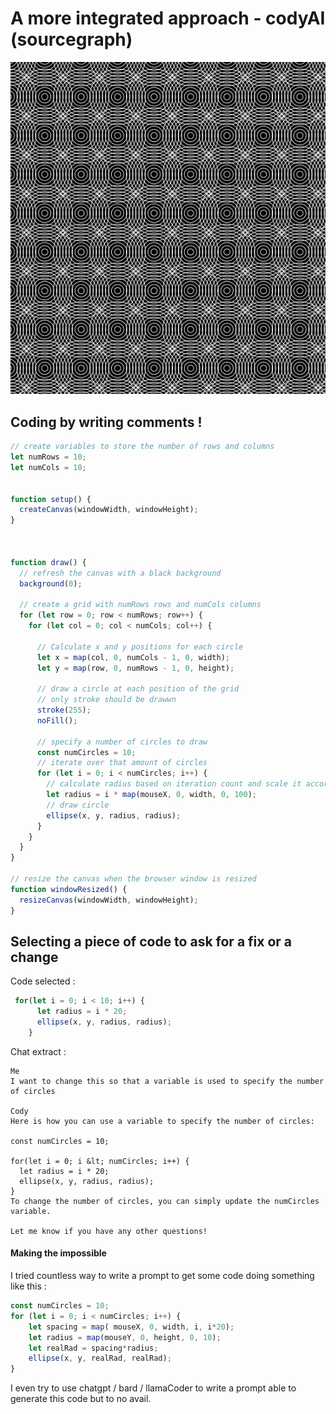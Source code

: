 # A more integrated approach - codyAI (sourcegraph)

![](./assets/p5/01_P5js_codyAI.jpg)

## Coding by writing comments !
```js
// create variables to store the number of rows and columns
let numRows = 10;
let numCols = 10;


function setup() {
  createCanvas(windowWidth, windowHeight);
}



function draw() {
  // refresh the canvas with a black background
  background(0);

  // create a grid with numRows rows and numCols columns
  for (let row = 0; row < numRows; row++) {
    for (let col = 0; col < numCols; col++) {

      // Calculate x and y positions for each circle
      let x = map(col, 0, numCols - 1, 0, width);
      let y = map(row, 0, numRows - 1, 0, height);

      // draw a circle at each position of the grid
      // only stroke should be drawwn
      stroke(255);
      noFill();

      // specify a number of circles to draw
      const numCircles = 10;
      // iterate over that amount of circles
      for (let i = 0; i < numCircles; i++) {
        // calculate radius based on iteration count and scale it according to the horizontal position of the mouse
        let radius = i * map(mouseX, 0, width, 0, 100);
        // draw circle
        ellipse(x, y, radius, radius);
      }
    }
  }
}

// resize the canvas when the browser window is resized
function windowResized() {
  resizeCanvas(windowWidth, windowHeight);
}
```


## Selecting a piece of code to ask for a fix or a change 

Code selected :
```js
 for(let i = 0; i < 10; i++) {
      let radius = i * 20;
      ellipse(x, y, radius, radius);
    }
```

Chat extract :
```
Me
I want to change this so that a variable is used to specify the number of circles

Cody
Here is how you can use a variable to specify the number of circles:

const numCircles = 10; 

for(let i = 0; i &lt; numCircles; i++) {
  let radius = i * 20;
  ellipse(x, y, radius, radius);
}
To change the number of circles, you can simply update the numCircles variable.

Let me know if you have any other questions!
```

#### Making the impossible

I tried countless way to write a prompt to get some code doing something like this :

```js
const numCircles = 10;
for (let i = 0; i < numCircles; i++) {
    let spacing = map( mouseX, 0, width, i, i*20);
    let radius = map(mouseY, 0, height, 0, 10);
    let realRad = spacing*radius;
    ellipse(x, y, realRad, realRad);  
}
```

I even try to use chatgpt / bard / llamaCoder to write a prompt able to generate this code but to no avail.




